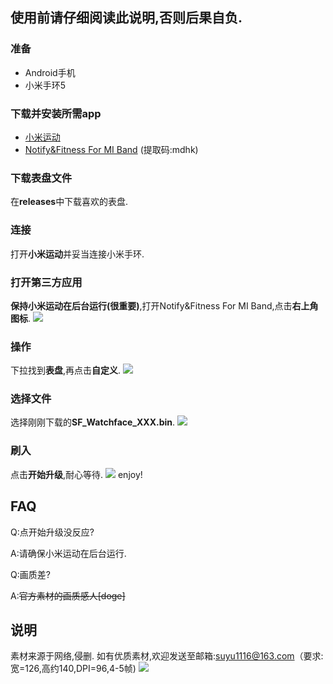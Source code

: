 ## 使用前请仔细阅读此说明,否则后果自负.
### 准备
- Android手机
- 小米手环5
### 下载并安装所需app
- [小米运动](https://app.xiaomi.com/details?id=com.xiaomi.hm.health)
- [Notify&Fitness For MI Band](https://pan.baidu.com/s/1sSgoHAl1e5l2FhFYNb2HWw)
(提取码:mdhk)
### 下载表盘文件
在**releases**中下载喜欢的表盘.
### 连接
打开**小米运动**并妥当连接小米手环.
### 打开第三方应用
**保持小米运动在后台运行(很重要)**,打开Notify&Fitness For MI Band,点击**右上角图标**.
![](https://cdn.luogu.com.cn/upload/image_hosting/z2gxi2t4.png)
### 操作
下拉找到**表盘**,再点击**自定义**.
![](https://cdn.luogu.com.cn/upload/image_hosting/5si73ibi.png)
### 选择文件
选择刚刚下载的**SF_Watchface_XXX.bin**.
![](https://cdn.luogu.com.cn/upload/image_hosting/jk5rnllz.png)
### 刷入
点击**开始升级**,耐心等待.
![](https://cdn.luogu.com.cn/upload/image_hosting/4jasyyjm.png)
enjoy!
## FAQ
Q:点开始升级没反应?

A:请确保小米运动在后台运行.

Q:画质差?

A:~~官方素材的画质感人[doge]~~
## 说明
素材来源于网络,侵删.
如有优质素材,欢迎发送至邮箱:suyu1116@163.com（要求:宽=126,高约140,DPI=96,4-5帧)
![](https://cdn.luogu.com.cn/upload/image_hosting/5x6vt0bl.png) 
